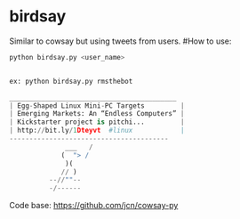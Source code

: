 # birdsay
Similar to cowsay but using tweets from users.
#How to use:
```python
python birdsay.py <user_name>
```
```python

ex: python birdsay.py rmsthebot
```

```python
__________________________________________
| Egg-Shaped Linux Mini-PC Targets         |
| Emerging Markets: An “Endless Computers” |
| Kickstarter project is pitchi...         |
| http://bit.ly/1Dteyvt  #linux            |
----------------------------------------
              ___   /
             (  "> /
              )(
             // )
          --//""--
          -/------ 
```



Code base: https://github.com/jcn/cowsay-py
